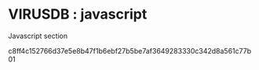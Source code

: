 # VIRUSDB : javascript

Javascript section

c8ff4c152766d37e5e8b47f1b6ebf27b5be7af3649283330c342d8a561c77b01
